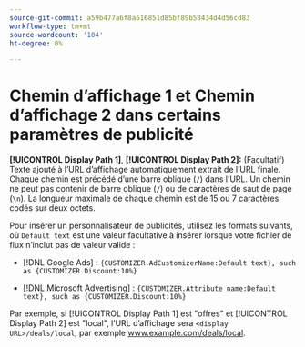 ```yaml
---
source-git-commit: a59b477a6f8a616851d85bf89b58434d4d56cd83
workflow-type: tm+mt
source-wordcount: '104'
ht-degree: 0%

---
```

# Chemin d’affichage 1 et Chemin d’affichage 2 dans certains paramètres de publicité

**[!UICONTROL Display Path 1]**, **[!UICONTROL Display Path 2]:** (Facultatif) Texte ajouté à l’URL d’affichage automatiquement extrait de l’URL finale. Chaque chemin est précédé d’une barre oblique (`/`) dans l’URL. Un chemin ne peut pas contenir de barre oblique (`/`) ou de caractères de saut de page (`\n`). La longueur maximale de chaque chemin est de 15 ou 7 caractères codés sur deux octets.

Pour insérer un personnalisateur de publicités, utilisez les formats suivants, où `Default text` est une valeur facultative à insérer lorsque votre fichier de flux n’inclut pas de valeur valide :

* [!DNL Google Ads] : `{CUSTOMIZER.AdCustomizerName:Default text}, such as {CUSTOMIZER.Discount:10%}`

* [!DNL Microsoft Advertising] : `{CUSTOMIZER.Attribute name:Default text}, such as {CUSTOMIZER.Discount:10%}`

Par exemple, si [!UICONTROL Display Path 1] est &quot;offres&quot; et [!UICONTROL Display Path 2] est &quot;local&quot;, l’URL d’affichage sera `<display URL>/deals/local`, par exemple www.example.com/deals/local.
